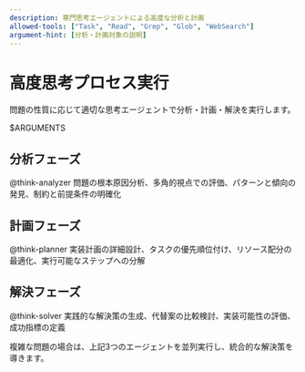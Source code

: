 ```yaml
---
description: 専門思考エージェントによる高度な分析と計画
allowed-tools: ["Task", "Read", "Grep", "Glob", "WebSearch"]
argument-hint: [分析・計画対象の説明]
---
```


# 高度思考プロセス実行

問題の性質に応じて適切な思考エージェントで分析・計画・解決を実行します。

$ARGUMENTS

## 分析フェーズ
@think-analyzer 問題の根本原因分析、多角的視点での評価、パターンと傾向の発見、制約と前提条件の明確化

## 計画フェーズ  
@think-planner 実装計画の詳細設計、タスクの優先順位付け、リソース配分の最適化、実行可能なステップへの分解

## 解決フェーズ
@think-solver 実践的な解決策の生成、代替案の比較検討、実装可能性の評価、成功指標の定義

複雑な問題の場合は、上記3つのエージェントを並列実行し、統合的な解決策を導きます。